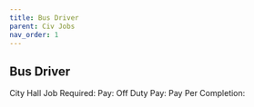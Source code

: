 ```yaml
---
title: Bus Driver
parent: Civ Jobs
nav_order: 1
---
```


## Bus Driver

City Hall Job Required:
Pay:
Off Duty Pay:
Pay Per Completion:
